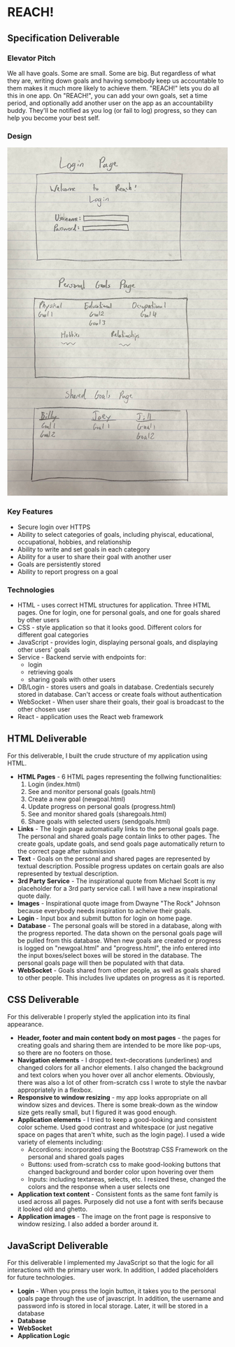 # REACH!
## Specification Deliverable
### Elevator Pitch

We all have goals. Some are small. Some are big. But regardless  of what they are, writing down goals and having somebody keep us accountable to them makes it much more likely to achieve them. "REACH!" lets you do all this in one app. On "REACH!", you can add your own goals, set a time period, and optionally add another user on the app as an accountability buddy. They'll be notified as you log (or fail to log) progress, so they can help you become your best self.

### Design

![Mock](startup_webpage_design.jpg)

### Key Features
- Secure login over HTTPS
- Ability to select categories of goals, including phyiscal, educational, occupational, hobbies, and relationship
- Ability to write and set goals in each category
- Ability for a user to share their goal with another user
- Goals are persistently stored
- Ability to report progress on a goal
### Technologies
- HTML - uses correct HTML structures for application. Three HTML pages. One for login, one for personal goals, and one for goals shared by other users
- CSS - style application so that it looks good. Different colors for different goal categories
- JavaScript - provides login, displaying personal goals, and displaying other users' goals
- Service - Backend servie with endpoints for:
    - login
    - retrieving goals
    - sharing goals with other users
- DB/Login - stores users and goals in database. Credentials securely stored in database. Can't access or create foals without authentication
- WebSocket - When user share their goals, their goal is broadcast to the other chosen user
- React - application uses the React web framework

## HTML Deliverable
For this deliverable, I built the crude structure of my application using HTML.

- **HTML Pages** - 6 HTML pages representing the follwing functionalities:
    1. Login (index.html)
    2. See and monitor personal goals (goals.html)
    3. Create a new goal (newgoal.html)
    4. Update progress on personal goals (progress.html)
    5. See and monitor shared goals (sharegoals.html)
    6. Share goals with selected users (sendgoals.html)
- **Links** - The login page automatically links to the personal goals page. The personal and shared goals page contain links to other pages. The create goals, update goals, and send goals page automatically return to the correct page after submission
- **Text** - Goals on the personal and shared pages are represented by textual description. Possible progress updates on certain goals are also represented by textual description.
- **3rd Party Service** - The inspirational quote from Michael Scott is my placeholder for a 3rd party service call. I will have a new inspirational quote daily.
- **Images** - Inspirational quote image from Dwayne "The Rock" Johnson because everybody needs inspiration to acheive their goals.
- **Login** - Input box and submit button for login on home page.
- **Database** - The personal goals will be stored in a database, along with the progress reported. The data shown on the personal goals page will be pulled from this database. When new goals are created or progress is logged on "newgoal.html" and "progress.html", the info entered into the input boxes/select boxes will be stored in the database. The personal goals page will then be populated with that data. 
- **WebSocket** - Goals shared from other people, as well as goals shared to other people. This includes live updates on progress as it is reported.

## CSS Deliverable
For this deliverable I properly styled the application into its final appearance.

- **Header, footer and main content body on most pages** - the pages for creating goals and sharing them are intended to be more like pop-ups, so there are no footers on those. 
- **Navigation elements** - I dropped text-decorations (underlines) and changed colors for all anchor elements. I also changed the background and text colors when you hover over all anchor elements. Obviously, there was also a lot of other from-scratch css I wrote to style the navbar appropriately in a flexbox.
- **Responsive to window resizing** - my app looks appropriate on all window sizes and devices. There is some break-down as the window size gets really small, but I figured it was good enough.
- **Application elements** - I tried to keep a good-looking and consistent color scheme. Used good contrast and whitespace (or just negative space on pages that aren't white, such as the login page). I used a wide variety of elements including:
    - Accordions: incorporated using the Bootstrap CSS Framework on the personal and shared goals pages
    - Buttons: used from-scratch css to make good-looking buttons that changed background and border color upon hovering over them
    - Inputs: including textareas, selects, etc. I resized these, changed the colors and the response when a user selects one
- **Application text content** - Consistent fonts as the same font family is used across all pages. Purposely did not use a font with serifs because it looked old and  ghetto.
- **Application images** - The image on the front page is responsive to window resizing. I also added a border around it.

## JavaScript Deliverable
For this deliverable I implemented my JavaScript so that the logic for all interactions with the primary user work. In addition, I added placeholders for future technologies.

- **Login** - When you press the login button, it takes you to the personal goals page through the use of javascript. In addition, the username and password info is stored in local storage. Later, it will be stored in a database
- **Database**
- **WebSocket**
- **Application Logic**

<!-- ## Service Deliverable
## DB/Login Deliverable
## WebSocket Deliverable
## React Deliverable -->